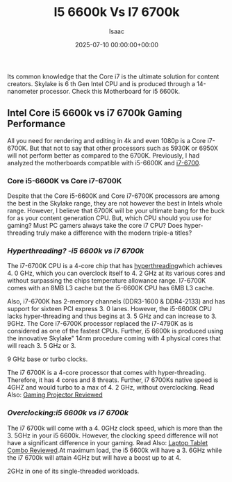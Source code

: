 ﻿---
title: I5 6600k Vs I7 6700k
description: Its common knowledge that the Core i7 is the ultimate solution for content creators. Skylake is 6 th Gen Intel CPU and is produced through a 14-nanometer...
slug: /i5-6600k-vs-i7-6700k/
date: 2025-07-10 00:00:00+00:00
lastmod: 2025-07-10 00:00:00+03:00
author: Isaac
categories:
- Motherboards
tags:
- motherboards
- intel
- core
layout: post
---

Its common knowledge that the Core i7 is the ultimate solution for content creators. Skylake is 6 th Gen Intel CPU and is produced through a 14-nanometer processor. Check this Motherboard for i5 6600k.

##  Intel Core i5 6600k vs i7 6700k Gaming Performance

All you need for rendering and editing in 4k and even 1080p is a Core i7-6700K. But that not to say that other processors such as 5930K or 6950X will not perform better as compared to the 6700K. Previously, I had analyzed the motherboards compatible with i5-6600K and [i7-6700](https://pestpolicy.com/best-motherboard-for-i5-7600k/).

###  **Core i5-6600K vs Core i7-6700K**

Despite that the Core i5-6600K and Core i7-6700K processors are among the best in the Skylake range, they are not however the best in Intels whole range. However, I believe that 6700K will be your ultimate bang for the buck for as your content generation CPU. But, which CPU should you use for gaming? Must PC gamers always take the core i7 CPU? Does hyper-threading truly make a difference with the modern triple-a titles?

###  *Hyperthreading? -i5 6600k vs i7 6700k*

The i7-6700K CPU is a 4-core chip that has [hyperthreading](https://www.intel.com/content/www/us/en/architecture-and-technology/hyper-threading/hyper-threading-technology.html)which achieves 4. 0 GHz, which you can overclock itself to 4. 2 GHz at its various cores and without surpassing the chips temperature allowance range. I7-6700K comes with an 8MB L3 cache but the i5-6600K CPU has 6MB L3 cache.

Also, i7-6700K has 2-memory channels (DDR3-1600 & DDR4-2133) and has support for sixteen PCI express 3. 0 lanes. However, the i5-6600K CPU lacks hyper-threading and thus begins at 3. 5 GHz and can increase to 3. 9GHz. The Core i7-6700K processor replaced the i7-4790K as is considered as one of the fastest CPUs. Further, i5 6600k is produced using the innovative Skylake" 14nm procedure coming with 4 physical cores that will reach 3. 5 GHz or 3.

9 GHz base or turbo clocks.

The i7 6700K is a 4-core processor that comes with hyper-threading. Therefore, it has 4 cores and 8 threats. Further, i7 6700Ks native speed is 4GHZ and would turbo to a max of 4. 2 GHz, without overclocking. Read Also: [Gaming Projector Reviewed](https://pestpolicy.com/best-gaming-projector/)

###  *Overclocking:i5 6600k vs i7 6700k*

The i7 6700k will come with a 4. 0GHz clock speed, which is more than the 3. 5GHz in your i5 6600k. However, the clocking speed difference will not have a significant difference in your gaming. Read Also: [Laptop Tablet Combo Reviewed](https://pestpolicy.com/best-laptop-tablet-combo/).At maximum load, the i5 6600k will have a 3. 6GHz while the i7 6700k will attain 4GHz but will have a boost up to at 4.

2GHz in one of its single-threaded workloads.

